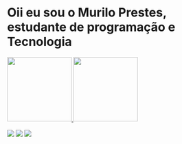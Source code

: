 <h1>Oii eu sou o Murilo Prestes, estudante de programação e Tecnologia</h1>


<div>
 <a href="https://github.com/murlprestes">
<img height ="150em"src="https://github-readme-stats.vercel.app/api?username=murlprestes&show_icons=true&theme=react">
<img height ="150em"src="https://github-readme-stats.vercel.app/api/top-langs/?username=murlprestes&layout=compact&theme=react">
</div>


<br>
<div> 
  <a href="https://instagram.com/murlprestes" target="_blank"><img src="https://img.shields.io/badge/-Instagram-%23E4405F?style=for-the-badge&logo=instagram&logoColor=white" target="_blank"></a>
  <a href = "mailto:prestesmurilo1@gmail.com"><img src="https://img.shields.io/badge/-Gmail-%23333?style=for-the-badge&logo=gmail&logoColor=white" target="_blank"></a>
  <a href="https://www.linkedin.com/in/murilo-prestes-645437254" target="_blank"><img src="https://img.shields.io/badge/-LinkedIn-%230077B5?style=for-the-badge&logo=linkedin&logoColor=white" target="_blank"></a> 
</div>
